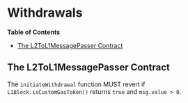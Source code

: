 # Withdrawals

<!-- START doctoc generated TOC please keep comment here to allow auto update -->
<!-- DON'T EDIT THIS SECTION, INSTEAD RE-RUN doctoc TO UPDATE -->
**Table of Contents**

- [The L2ToL1MessagePasser Contract](#the-l2tol1messagepasser-contract)

<!-- END doctoc generated TOC please keep comment here to allow auto update -->

## The L2ToL1MessagePasser Contract

The `initiateWithdrawal` function MUST revert if `L1Block.isCustomGasToken()` returns `true` and `msg.value > 0`.